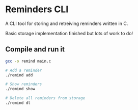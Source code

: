 # Reminders CLI

A CLI tool for storing and retreiving reminders written in C.

Basic storage implementation finished but lots of work to do!

## Compile and run it

```bash
gcc -o remind main.c

# Add a reminder
./remind add

# Show reminders
./remind show

# Delete all reminders from storage
./remind dl
```
